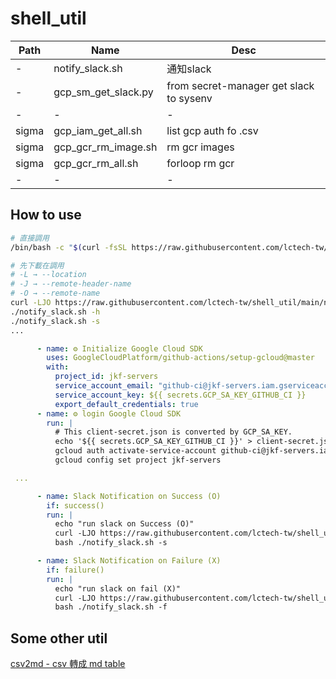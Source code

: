 # shell_util

|Path|Name|Desc|
|-|-|-|
|-|notify_slack.sh|通知slack|
|-|gcp_sm_get_slack.py|from secret-manager get slack to sysenv |
|-|-|-|
|sigma|gcp_iam_get_all.sh|list gcp auth fo .csv|
|sigma|gcp_gcr_rm_image.sh| rm gcr images|
|sigma|gcp_gcr_rm_all.sh|forloop rm gcr|
|-|-|-|

## How to use

```sh
# 直接調用
/bin/bash -c "$(curl -fsSL https://raw.githubusercontent.com/lctech-tw/shell_util/main/notify_slack.sh)"

# 先下載在調用
# -L → --location
# -J → --remote-header-name
# -O → --remote-name
curl -LJO https://raw.githubusercontent.com/lctech-tw/shell_util/main/notify_slack.sh 
./notify_slack.sh -h
./notify_slack.sh -s 
...

```

```yaml
      - name: ⚙️ Initialize Google Cloud SDK
        uses: GoogleCloudPlatform/github-actions/setup-gcloud@master  
        with:
          project_id: jkf-servers
          service_account_email: "github-ci@jkf-servers.iam.gserviceaccount.com"
          service_account_key: ${{ secrets.GCP_SA_KEY_GITHUB_CI }}
          export_default_credentials: true
      - name: ⚙️ login Google Cloud SDK
        run: |
          # This client-secret.json is converted by GCP_SA_KEY.
          echo '${{ secrets.GCP_SA_KEY_GITHUB_CI }}' > client-secret.json
          gcloud auth activate-service-account github-ci@jkf-servers.iam.gserviceaccount.com --key-file=client-secret.json
          gcloud config set project jkf-servers

 ...

      - name: Slack Notification on Success (O)
        if: success()
        run: |
          echo "run slack on Success (O)"
          curl -LJO https://raw.githubusercontent.com/lctech-tw/shell_util/main/notify_slack.sh 
          bash ./notify_slack.sh -s 

      - name: Slack Notification on Failure (X)
        if: failure()
        run: |
          echo "run slack on fail (X)"
          curl -LJO https://raw.githubusercontent.com/lctech-tw/shell_util/main/notify_slack.sh 
          bash ./notify_slack.sh -f 
```

## Some other util

[csv2md - csv 轉成 md table](https://www.convertcsv.com/csv-to-markdown.htm)
